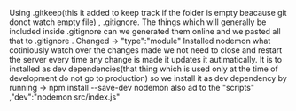 Using .gitkeep(this it added to keep track if the folder is empty beacause git donot watch empty file) , .gitignore.
The things which will generally be included inside .gitignore can we generated them online and we pasted all that to .gitignore .
Changed -> "type":"module"
Installed nodemon what cotiniously watch over the changes made we not need to close and restart the server every time any change is made it updates it autimatically. It is to installed as dev dependencies(that thing which is used only at the time of development do not go to production) so we install it as dev dependency by running -> npm install --save-dev nodemon also ad to the "scripts" ,"dev":"nodemon src/index.js"